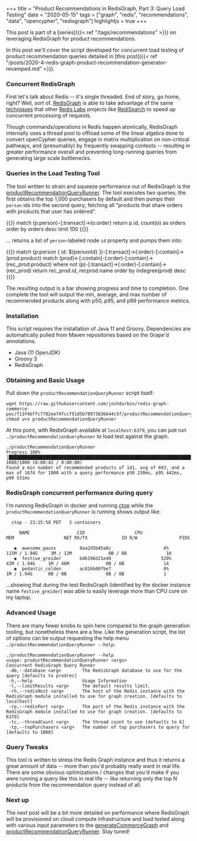 +++
title = "Product Recommendations in RedisGraph, Part 3: Query Load Testing"
date = "2020-05-15"
tags = ["graph", "redis", "recommendations", "data", "opencypher", "redisgraph"]
highlightjs = true
+++

This post is part of a [series]({{< ref "/tags/recommendations" >}}) on leveraging RedisGraph for product recommendations.

In this post we'll cover the script developed for concurrent load testing of product recommendation queries detailed in
[this post]({{< ref "/posts/2020-4-redis-graph-product-recommendation-generator-revamped.md" >}}).

### Concurrent RedisGraph

First let's talk about Redis -- it's single threaded. End of story, go home, right? Well, sort of. [RedisGraph](http://redisgraph.io)
is able to take advantage of the same [techniques](https://redislabs.com/blog/making-redis-concurrent-with-modules) that other [Redis Labs](http://redislabs.com)
projects like [RediSearch](https://oss.redislabs.com/redisearch/) to speed up concurrent processing of requests.

Though commands/operations in Redis happen atomically, RedisGraph internally uses a thread pool to offload some of the linear algebra done to convert
openCypher queries, engage in matrix multiplication on non-critical pathways, and (presumably) by frequently swapping 
contexts -- resulting in greater performance overall and preventing long-running queries from generating large scale bottlenecks.

### Queries in the Load Testing Tool

The tool written to strain and squeeze performance out of RedisGraph is the [productRecommendationQueryRunner](https://github.com/joshdurbin/redis-graph-commerce-poc/blob/master/productRecommendationQueryRunner).
The tool executes two queries; the first obtains the top 1,000 purchasers by default and then pumps their `person` ids into the second query; fetching all 
"products that share orders with products that user has ordered".

{{<highlightjs language="cypher">}}
match (p:person)-[:transact]->(o:order) return p.id, count(o) as orders order by orders desc limit 100
{{</highlightjs>}}

... returns a list of `person`-labeled node `id` property and pumps them into:

{{<highlightjs language="cypher">}}
match (p:person { id: ${personId} })-[:transact]->(:order)-[:contain]->(prod:product)
match (prod)<-[:contain]-(:order)-[:contain]->(rec_prod:product)
where not (p)-[:transact]->(:order)-[:contain]->(rec_prod)
return rec_prod.id, recprod.name order by indegree(prod) desc
{{</highlightjs>}}

The resulting output is a bar showing progress and time to completion. One complete the tool will output the min, average, and max
number of recommended products along with p50, p95, and p99 performance metrics.

### Installation

This script requires the installation of Java 11 and Groovy. Dependencies are automatically pulled from Maven repositories based on the Grape'd annotations.

- Java (11 OpenJDK)
- Groovy 3
- RedisGraph

### Obtaining and Basic Usage

Pull down the `productRecommendationQueryRunner` script itself:

```shell script
wget https://raw.githubusercontent.com/joshdurbin/redis-graph-commerce-poc/f13f4bffc7782ee74fccf51d5b78973836644c5f/productRecommendationQueryRunner
chmod u+x productRecommendationQueryRunner
```

At this point, with RedisGraph available at `localhost:6379`, you can just run `./productRecommendationQueryRunner` to load test against the graph.

```shell script
./productRecommendationQueryRunner 
Progress 100% │███████████████████████████████████████████████████████████████████████████│ 1000/1000 (0:00:42 / 0:00:00) 
Found a min number of recommended products of 141, avg of 693, and a max of 1674 for 1000 with a query performance p50 230ms, p95 442ms, p99 531ms
```

### RedisGraph concurrent performance during query 

I'm running RedisGraph in docker and running [ctop](https://github.com/bcicen/ctop) while the `productRecommendationQueryRunner` is running shows output like:

```shell script
  ctop - 23:25:58 PDT   3 containers                                                                                                               

     NAME                  CID                   CPU                   MEM                   NET RX/TX             IO R/W                PIDS

   ◉  awesome_gauss         0aa2d5b45a8c                    0%               115M / 1.94G     3M / 12M              0B / 0B               10       
   ◉  festive_greider       b4b196d21e40                   520%               42M / 1.94G     1M / 46M              0B / 0B               14
   ◉  pedantic_colden       ac816b00fbe7                    0%                1M / 1.94G      0B / 0B               0B / 0B               1
```

...showing that during the test RedisGraph (identified by the docker instance name `festive_greider`) was able to easily leverage
more than CPU core on my laptop.

### Advanced Usage

There are many fewer knobs to spin here compared to the graph generation tooling, but nonetheless there are a few. Like the generation script,
 the list of options can be output requesting the help menu `./productRecommendationQueryRunner --help`:

```shell script
./productRecommendationQueryRunner --help
usage: productRecommendationQueryRunner <args>
Concurrent RedisGraph Query Runner
 -db,--database <arg>        The RedisGraph database to use for the query [defaults to prodrec]
 -h,--help                   Usage Information
 -l,--limitResults <arg>     The default results limit.
 -rh,--redisHost <arg>       The host of the Redis instance with the RedisGraph module installed to use for graph creation. [defaults to localhost]
 -rp,--redisPort <arg>       The port of the Redis instance with the RedisGraph module installed to use for graph creation. [defaults to 6379]
 -tc,--threadCount <arg>     The thread count to use [defaults to 6]
 -tp,--topPurchasers <arg>   The number of top purchasers to query for [defaults to 1000]
```

### Query Tweaks

This tool is written to stress the Redis Graph instance and thus it returns a great amount of data -- more than you'd probably really want
in real life. There are some obvious optimizations / changes that you'd make if you were running a query like this in real life -- like returning
only the top N products from the recommendation query instead of all.

### Next up 

The next post will be a bit more detailed on performance where RedisGraph will be provisioned on cloud compute infrastructure and load tested
along with various input parameters to the [generateCommerceGraph](https://github.com/joshdurbin/redis-graph-commerce-poc/blob/bf3f81727dea7dc97b9732e5561fba78f4ea1c77/generateCommerceGraph)
and [productRecommendationQueryRunner](https://github.com/joshdurbin/redis-graph-commerce-poc/blob/f13f4bffc7782ee74fccf51d5b78973836644c5f/productRecommendationQueryRunner). Stay tuned!
 
